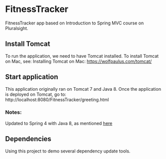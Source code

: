 # FitnessTracker
FitnessTracker app based on Introduction to Spring MVC course on Pluralsight.

## Install Tomcat
To run the application, we need to have Tomcat installed. 
To install Tomcat on Mac, see: Installing Tomcat on Mac: https://wolfpaulus.com/tomcat/

## Start application
This application originally ran on Tomcat 7 and Java 8.
Once the application is deployed on Tomcat, go to: http://localhost:8080/FitnessTracker/greeting.html

### Notes:
Updated to Spring 4 with Java 8, as mentioned [here](https://stackoverflow.com/questions/25403911/illegalargumentexception-at-org-springframework-asm-classreader-when-initializin)

## Dependencies
Using this project to demo several dependency update tools.